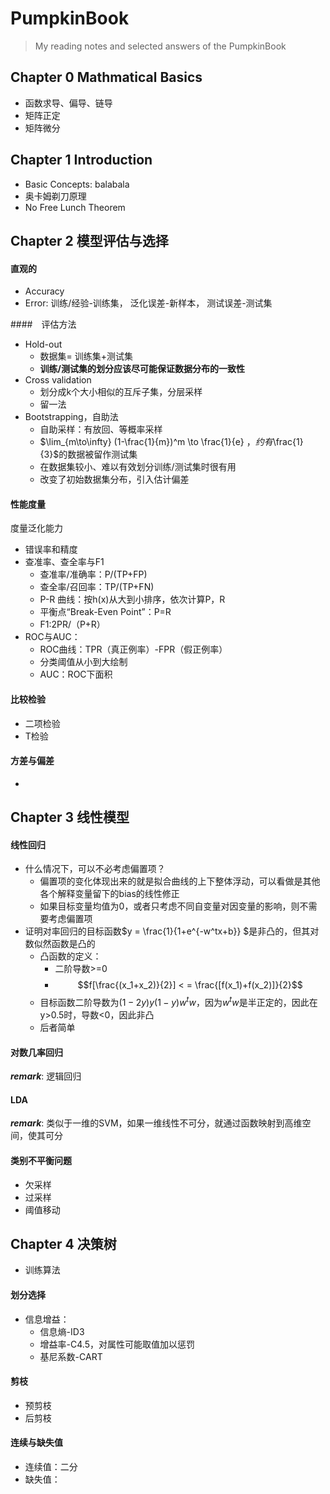 # PumpkinBook

> My reading notes and selected answers of the PumpkinBook



## Chapter 0 Mathmatical Basics

- 函数求导、偏导、链导
- 矩阵正定
- 矩阵微分



## Chapter 1 Introduction

- Basic Concepts: balabala
- 奥卡姆剃刀原理
- No Free Lunch Theorem



## Chapter 2 模型评估与选择



#### 直观的

- Accuracy
- Error: 训练/经验-训练集， 泛化误差-新样本， 测试误差-测试集



####　评估方法

- Hold-out
  - 数据集= 训练集+测试集
  - **训练/测试集的划分应该尽可能保证数据分布的一致性**
- Cross validation
  - 划分成k个大小相似的互斥子集，分层采样
  - 留一法
- Bootstrapping，自助法
  - 自助采样：有放回、等概率采样
  - $\lim_{m\to\infty} (1-\frac{1}{m})^m \to \frac{1}{e} $，约有$\frac{1}{3}$的数据被留作测试集
  - 在数据集较小、难以有效划分训练/测试集时很有用
  - 改变了初始数据集分布，引入估计偏差



#### 性能度量

度量泛化能力

- 错误率和精度
- 查准率、查全率与F1
  - 查准率/准确率：P/(TP+FP)
  - 查全率/召回率：TP/(TP+FN)
  - P-R 曲线：按h(x)从大到小排序，依次计算P，R
  - 平衡点“Break-Even Point”：P=R
  - F1:2PR/（P+R）
- ROC与AUC：
  - ROC曲线：TPR（真正例率）-FPR（假正例率）
  - 分类阈值从小到大绘制
  - AUC：ROC下面积



#### 比较检验

- 二项检验
- T检验



#### 方差与偏差

- 



## Chapter 3 线性模型

#### 线性回归

- 什么情况下，可以不必考虑偏置项？
  - 偏置项的变化体现出来的就是拟合曲线的上下整体浮动，可以看做是其他各个解释变量留下的bias的线性修正
  - 如果目标变量均值为0，或者只考虑不同自变量对因变量的影响，则不需要考虑偏置项
- 证明对率回归的目标函数$y = \frac{1}{1+e^{-w^tx+b}} $是非凸的，但其对数似然函数是凸的
  - 凸函数的定义：
    - 二阶导数>=0
    - $$f[\frac{(x_1+x_2)}{2}] < = \frac{[f(x_1)+f(x_2)]}{2}$$   
  - 目标函数二阶导数为$(1-2y)y(1-y)w^tw$，因为$w^tw$是半正定的，因此在y>0.5时，导数<0，因此非凸
  - 后者简单

#### 对数几率回归

***remark***: 逻辑回归

#### LDA

***remark***: 类似于一维的SVM，如果一维线性不可分，就通过函数映射到高维空间，使其可分

#### 类别不平衡问题

- 欠采样
- 过采样
- 阈值移动



## Chapter 4 决策树

- 训练算法

#### 划分选择

- 信息增益：
  - 信息熵-ID3
  - 增益率-C4.5，对属性可能取值加以惩罚
  - 基尼系数-CART

#### 剪枝

- 预剪枝
- 后剪枝

#### 连续与缺失值

- 连续值：二分
- 缺失值：
